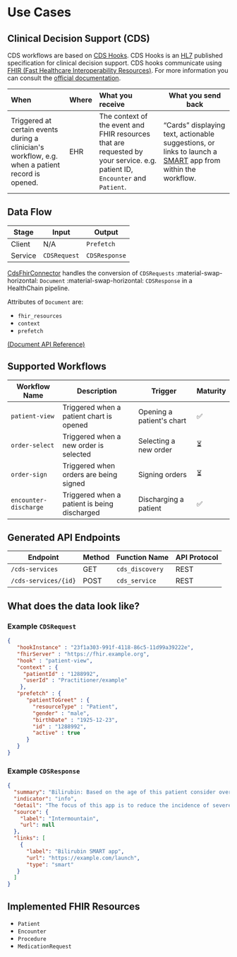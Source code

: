 # Use Cases

## Clinical Decision Support (CDS)

CDS workflows are based on [CDS Hooks](https://cds-hooks.org/). CDS Hooks is an [HL7](https://cds-hooks.hl7.org) published specification for clinical decision support. CDS hooks communicate using [FHIR (Fast Healthcare Interoperability Resources)](https://hl7.org/fhir/). For more information you can consult the [official documentation](https://cds-hooks.org/).

| When      | Where | What you receive            | What you send back         |
| :-------- | :-----| :-------------------------- |----------------------------|
| Triggered at certain events during a clinician's workflow, e.g. when a patient record is opened. | EHR  | The context of the event and FHIR resources that are requested by your service. e.g. patient ID, `Encounter` and `Patient`.  | “Cards” displaying text, actionable suggestions, or links to launch a [SMART](https://smarthealthit.org/) app from within the workflow.      |

## Data Flow

| Stage | Input | Output |
|-------|-------|--------|
| Client | N/A | `Prefetch` |
| Service | `CDSRequest` | `CDSResponse` |


[CdsFhirConnector](../../pipeline/connectors/cdsfhirconnector.md) handles the conversion of `CDSRequests` :material-swap-horizontal: `Document` :material-swap-horizontal: `CDSResponse` in a HealthChain pipeline.

Attributes of `Document` are:

- `fhir_resources`
- `context`
- `prefetch`

[(Document API Reference)](../../../api/data_models.md#healthchain.models.data.document)

## Supported Workflows

| Workflow Name | Description | Trigger | Maturity |
|-----------|-------------|---------|----------|
| `patient-view` | Triggered when a patient chart is opened | Opening a patient's chart | ✅ |
| `order-select` | Triggered when a new order is selected | Selecting a new order | ⏳ |
| `order-sign` | Triggered when orders are being signed | Signing orders | ⏳ |
| `encounter-discharge` | Triggered when a patient is being discharged | Discharging a patient | ✅ |



## Generated API Endpoints

| Endpoint | Method | Function Name | API Protocol |
|------|--------|----------|--------------|
| `/cds-services` | GET | `cds_discovery` | REST |
| `/cds-services/{id}` | POST | `cds_service` | REST |

## What does the data look like?

### Example `CDSRequest`

```json
{
   "hookInstance" : "23f1a303-991f-4118-86c5-11d99a39222e",
   "fhirServer" : "https://fhir.example.org",
   "hook" : "patient-view",
   "context" : {
     "patientId" : "1288992",
     "userId" : "Practitioner/example"
    },
   "prefetch" : {
      "patientToGreet" : {
        "resourceType" : "Patient",
        "gender" : "male",
        "birthDate" : "1925-12-23",
        "id" : "1288992",
        "active" : true
      }
   }
}
```
### Example `CDSResponse`

```json
{
  "summary": "Bilirubin: Based on the age of this patient consider overlaying bilirubin [Mass/volume] results over a time-based risk chart",
  "indicator": "info",
  "detail": "The focus of this app is to reduce the incidence of severe hyperbilirubinemia and bilirubin encephalopathy while minimizing the risks of unintended harm such as maternal anxiety, decreased breastfeeding, and unnecessary costs or treatment.",
  "source": {
    "label": "Intermountain",
    "url": null
  },
  "links": [
    {
      "label": "Bilirubin SMART app",
      "url": "https://example.com/launch",
      "type": "smart"
   }
  ]
}

```

## Implemented FHIR Resources

- `Patient`
- `Encounter`
- `Procedure`
- `MedicationRequest`
